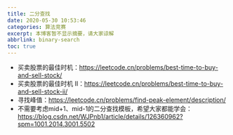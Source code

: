 ```yaml
---
title: 二分查找
date: 2020-05-30 10:53:46
categories: 算法竞赛
excerpt: 本博客暂不显示摘要，请大家谅解
abbrlink: binary-search
toc: true
---
```

- 买卖股票的最佳时机：https://leetcode.cn/problems/best-time-to-buy-and-sell-stock/
- 买卖股票的最佳时机 II：https://leetcode.cn/problems/best-time-to-buy-and-sell-stock-ii/
- 寻找峰值：https://leetcode.cn/problems/find-peak-element/description/
- 不需要考虑mid+1、mid-1的二分查找模板，希望大家都能学会：https://blog.csdn.net/WJPnb1/article/details/126360962?spm=1001.2014.3001.5502